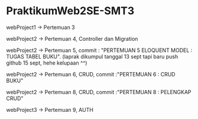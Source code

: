 # PraktikumWeb2SE-SMT3

webProject1 -> Pertemuan 3

webProject2 -> Pertemuan 4, Controller dan Migration

webProject2 -> Pertemuan 5, commit : "PERTEMUAN 5 ELOQUENT MODEL : TUGAS TABEL BUKU".
(laprak dikumpul tanggal 13 sept tapi baru push github 15 sept, hehe kelupaan ^^)

webProject2 -> Pertemuan 6, CRUD, commit :"PERTEMUAN 6 : CRUD BUKU"

webProject2 -> Pertemuan 8, CRUD, commit :"PERTEMUAN 8 : PELENGKAP CRUD"

webProject3 -> Pertemuan 9, AUTH
